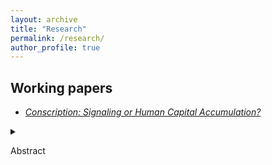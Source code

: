 ```yaml
---
layout: archive
title: "Research"
permalink: /research/
author_profile: true
---
```


## Working papers

* *[Conscription: Signaling or Human Capital Accumulation?](https://boyuanw1.github.io/files/Korean_conscription.pdf)* 

<details>
<summary>

Abstract

</summary>

Many studies have found that conscription raises wages. One explanation for the wage premium is that conscripts accumulate valuable human capital during their service in the military. 
An alternative theory posits that conscription serves as a signaling device for a worker’s quality such
as good health and perseverance. This paper examines those possible mechanisms by estimating the impact of the duration of military service
on income, employment, and educational attainment with data from South Korea and an IV approach. While the amount of human capital
increases with the duration of service, the signal does not. Although I find a conscription premium: a positive relationship between conscription
and income, the length of compulsory military service does not affect a worker’s income or employment. On the contrary, I find that longer service
length lowers conscripts’ chances of obtaining post-graduate degrees suggesting a net human capital depreciation. My findings weaken the
case for human capital as an explanation for the conscription premium and strengthen support for a signaling mechanism.






* *[The Heterogeneous Effects of Uncertainty on Divorces](https://boyuanw1.github.io/files/Information_and_Divorce.pdf)*

<details>
<summary>

Abstract

</summary>

Existing work shows that uncertainty created by a lack of information
about the other partner before marriage leads to more divorces.
In this paper, I use the different timing of the adoption of
anti-discrimination legislation in Japan, which bans the identification
of the Burakumins, to examine the effect of uncertainty on divorces
with a difference-in-differences approach. I show that an increase in
such uncertainty has heterogeneous effects on divorces. I find that an
increase in uncertainty increases divorces in places where the information
is less important and decreases divorces when that information is
more important.






* *[Did Big Pharma Influence the Adoption of COVID Vaccine Mandates?](https://boyuanw1.github.io/files/vax_mandate.pdf)*

<details>
<summary>

Abstract

</summary>

This paper examines whether campaign contributions from pharmaceutical
companies have an impact on the U.S. state lawmakers’ votes
on COVID vaccine legislation. I find state legislators tend to vote in
the pharmaceutical companies’ favor if they receive contributions from
those companies. My findings are consistent with pharmaceutical companies
using a small amount of campaign contributions to buy access to
lawmakers in hopes of lobbying them on the issue later.
